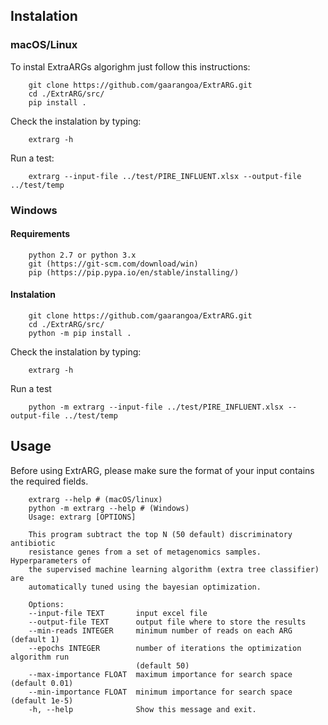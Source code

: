 ## Instalation
### macOS/Linux
To instal ExtraARGs algorighm just follow this instructions:

        git clone https://github.com/gaarangoa/ExtrARG.git
        cd ./ExtrARG/src/
        pip install .

Check the instalation by typing:

        extrarg -h

Run a test:

        extrarg --input-file ../test/PIRE_INFLUENT.xlsx --output-file ../test/temp

### Windows
#### Requirements

        python 2.7 or python 3.x
        git (https://git-scm.com/download/win)
        pip (https://pip.pypa.io/en/stable/installing/)

#### Instalation

        git clone https://github.com/gaarangoa/ExtrARG.git
        cd ./ExtrARG/src/
        python -m pip install .

Check the instalation by typing:

        extrarg -h

Run a test

        python -m extrarg --input-file ../test/PIRE_INFLUENT.xlsx --output-file ../test/temp

## Usage
Before using ExtrARG, please make sure the format of your input contains the required fields.

        extrarg --help # (macOS/linux)
        python -m extrarg --help # (Windows)
        Usage: extrarg [OPTIONS]

        This program subtract the top N (50 default) discriminatory antibiotic
        resistance genes from a set of metagenomics samples. Hyperparameters of
        the supervised machine learning algorithm (extra tree classifier) are
        automatically tuned using the bayesian optimization.

        Options:
        --input-file TEXT       input excel file
        --output-file TEXT      output file where to store the results
        --min-reads INTEGER     minimum number of reads on each ARG (default 1)
        --epochs INTEGER        number of iterations the optimization algorithm run
                                (default 50)
        --max-importance FLOAT  maximum importance for search space (default 0.01)
        --min-importance FLOAT  minimum importance for search space (default 1e-5)
        -h, --help              Show this message and exit.